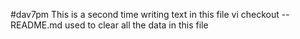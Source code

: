 #dav7pm
This is a second time writing text in this file 
vi checkout -- README.md
used to clear all the data in this file

